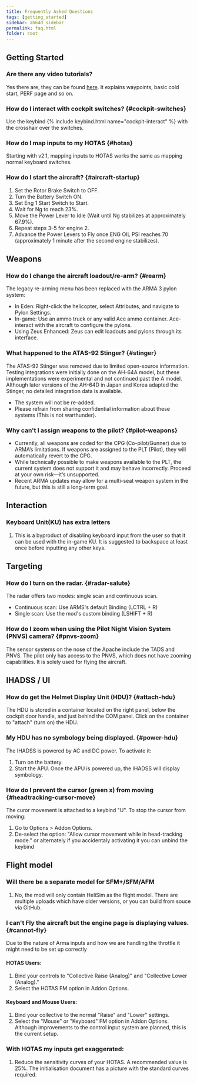 ```yaml
---
title: Frequently Asked	Questions
tags: [getting_started]
sidebar: ah64d_sidebar
permalink: faq.html
folder:	root
---
```

## Getting Started

### Are there any video tutorials?

Yes there are, they can be found [here](https://www.youtube.com/playlist?list=PLBARbVopIYB17N-NDTTlstcDQ2tihPaTt). It explains waypoints, basic cold start, PERF page and so on.

###	How	do I interact with cockpit switches? {#cockpit-switches}

Use	the	keybind	{% include keybind.html	name="cockpit-interact"	%} with	the	crosshair over the switches.

###	How	do I map inputs	to my HOTAS	{#hotas}
Starting with v2.1, mapping inputs to HOTAS works the same as mapping normal keyboard switches.

###	How	do I start the aircraft? {#aircraft-startup}

1. Set the Rotor Brake Switch to OFF.
2. Turn	the	Battery	Switch ON.
3. Set Eng 1 Start Switch to Start.
4. Wait	for	Ng to reach	23%.
5. Move the Power Lever to Idle (Wait until Ng stabilizes at approximately 67.9%).
6. Repeat steps 3–5 for engine	2.
7. Advance	the	Power Levers to Fly	once ENG OIL PSI reaches 70 (approximately 1 minute	after the second engine	stabilizes).

## Weapons
###	How	do I change	the	aircraft loadout/re-arm? {#rearm}
The legacy re-arming menu has been replaced with the ARMA 3 pylon system:
- In Eden: Right-click the helicopter, select Attributes, and navigate to Pylon Settings.
- In-game: Use an ammo truck or any valid Ace ammo container. Ace-interact with the aircraft to configure the pylons.
- Using Zeus Enhanced: Zeus can edit loadouts and pylons through its interface.

###	What happened to the ATAS-92 Stinger? {#stinger}
The ATAS-92 Stinger was removed due to limited open-source information. Testing integrations were initially done on the AH-64A model, but these implementations were experimental and not continued past the A model. Although later versions of the AH-64D in Japan and Korea adapted the Stinger, no detailed integration data is available.
- The system will not be re-added.
- Please refrain from sharing confidential information about these systems (This is not warthunder).

###	Why	can't I	assign weapons to the pilot? {#pilot-weapons}
- Currently, all weapons are coded for the CPG (Co-pilot/Gunner) due to ARMA’s limitations. If weapons are assigned to the PLT (Pilot), they will automatically revert to the CPG. 
- While technically possible to make weapons available to the PLT, the current system does not support it and may behave incorrectly. Proceed at your own risk—it’s unsupported. 
- Recent ARMA updates may allow for a multi-seat weapon system in the future, but this is still a long-term goal.

## Interaction
### Keyboard Unit(KU) has extra letters
1. This is a byproduct of disabling keyboard input from the user so that it can be used with the in-game KU. It is suggested to backspace at least once before inputting any other keys.

## Targeting
###	How	do I turn on the radar.	{#radar-salute}
The radar offers two modes: single scan and continuous scan.
- Continuous scan: Use ARMS's default Binding (LCTRL + R)
- Single scan: Use the mod's custom binding (LSHIFT + R)

###	How	do I zoom when using the Pilot Night Vision	System (PNVS) camera? {#pnvs-zoom}
The sensor systems on the nose of the Apache include the TADS and PNVS. The pilot only has access to the PNVS, which does not have zooming capabilities. It is solely used for flying the aircraft.

## IHADSS /	UI
###	How	do get the Helmet Display Unit (HDU)? {#attach-hdu}
The HDU is stored in a container located on the right panel, below the cockpit door handle, and just behind the COM panel. Click on the container to "attach" (turn on) the HDU.

###	My HDU has no symbology	being displayed. {#power-hdu}
The IHADSS is powered by AC and DC power. To activate it:
1. Turn on the battery.
2. Start the APU. Once the APU is powered up, the IHADSS will display symbology.

###	How	do I prevent the cursor	(green x) from moving {#headtracking-cursor-move}
The curor movement is attached to a keybind "U".
To stop the cursor from moving:
1. Go to Options > Addon Options.
2. De-select the option: "Allow cursor movement while in head-tracking mode."
or alternately if you accidentaly activating it you can unbind the keybind

## Flight model

### Will there be a separate model for SFM+/SFM/AFM
1. No, the mod will only contain HeliSim as the flight model. There are multiple uploads which have older versions, or you can build from souce via GitHub.

###	I can't	Fly	the	aircraft but the engine	page is displaying values. {#cannot-fly}
Due	to the nature of Arma inputs and how we are	handling the throttle it might need	to be set up correctly
#### HOTAS Users:
1. Bind your controls to "Collective Raise (Analog)" and "Collective Lower (Analog)."
2. Select the HOTAS FM option in Addon Options.

#### Keyboard and Mouse Users:
1. Bind your collective to the normal "Raise" and "Lower" settings.
2. Select the "Mouse" or "Keyboard" FM option in Addon Options.
Although improvements to the control input system are planned, this is the current setup.

### With HOTAS my inputs get exaggerated:
1. Reduce the sensitivity curves of your HOTAS. A recommended value is 25%. The initialisation document has a picture with the standard curves required.
